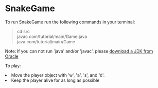 # SnakeGame

<p>
  To run SnakeGame run the following commands in your terminal:
</p>

<blockquote>
  cd src <br>
  javac com/tutorial/main/Game.java <br>
  java com/tutorial/main/Game <br>
</blockquote>

Note: If you can not run 'java' and/or 'javac', please <a href = "https://www.oracle.com/java/technologies/downloads/"> download a JDK from Oracle </a>

<p>
  To play:
  <li> Move the player object with 'w', 'a', 's', and 'd'. </li>
  <li> Keep the player alive for as long as possible </li>
</p>
